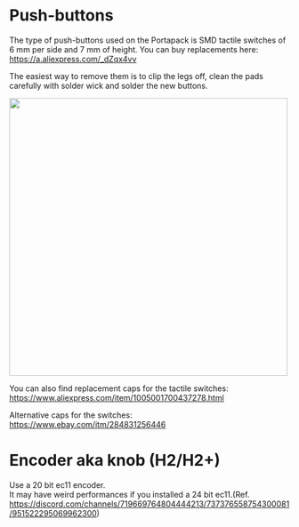 # Push-buttons
The type of push-buttons used on the Portapack is SMD tactile switches of 6 mm per side and 7 mm of height. You can buy replacements here: https://a.aliexpress.com/_dZqx4vv 

The easiest way to remove them is to clip the legs off, clean the pads carefully with solder wick and solder the new buttons. 

<img src="img/h2_pushbuttons.jpg" height="500">

You can also find replacement caps for the tactile switches: https://www.aliexpress.com/item/1005001700437278.html

Alternative caps for the switches: https://www.ebay.com/itm/284831256446

# Encoder aka knob (H2/H2+)
Use a 20 bit ec11 encoder.  
It may have weird performances if you installed a 24 bit ec11.(Ref. https://discord.com/channels/719669764804444213/737376558754300081/951522295069962300)